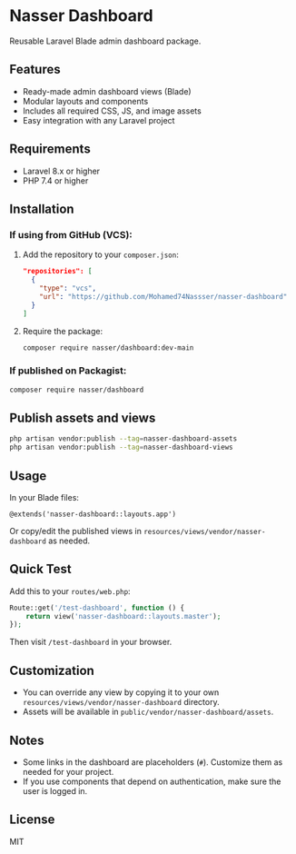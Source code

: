 # Nasser Dashboard

Reusable Laravel Blade admin dashboard package.

## Features
- Ready-made admin dashboard views (Blade)
- Modular layouts and components
- Includes all required CSS, JS, and image assets
- Easy integration with any Laravel project

## Requirements
- Laravel 8.x or higher
- PHP 7.4 or higher

## Installation

### If using from GitHub (VCS):

1. Add the repository to your `composer.json`:
   ```json
   "repositories": [
     {
       "type": "vcs",
       "url": "https://github.com/Mohamed74Nassser/nasser-dashboard"
     }
   ]
   ```
2. Require the package:
   ```bash
   composer require nasser/dashboard:dev-main
   ```

### If published on Packagist:

```bash
composer require nasser/dashboard
```

## Publish assets and views

```bash
php artisan vendor:publish --tag=nasser-dashboard-assets
php artisan vendor:publish --tag=nasser-dashboard-views
```

## Usage

In your Blade files:
```blade
@extends('nasser-dashboard::layouts.app')
```
Or copy/edit the published views in `resources/views/vendor/nasser-dashboard` as needed.

## Quick Test

Add this to your `routes/web.php`:
```php
Route::get('/test-dashboard', function () {
    return view('nasser-dashboard::layouts.master');
});
```
Then visit `/test-dashboard` in your browser.

## Customization
- You can override any view by copying it to your own `resources/views/vendor/nasser-dashboard` directory.
- Assets will be available in `public/vendor/nasser-dashboard/assets`.

## Notes
- Some links in the dashboard are placeholders (`#`). Customize them as needed for your project.
- If you use components that depend on authentication, make sure the user is logged in.

## License
MIT
